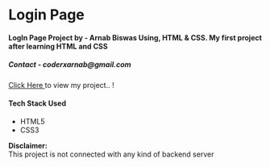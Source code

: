 # Login Page 
<h4>
  LogIn Page Project by - Arnab Biswas Using, HTML & CSS.
  My first project after learning HTML and CSS 
</h4>
<h5> Contact - coderxarnab@gmail.com  </h5>
<a href="https://coderxarnab-proj-loginpage.vercel.app/"> Click Here </a> to view my project.. !

<h4> Tech Stack Used </h4>
<ul>
  <li> HTML5 </li>
  <li> CSS3 </li>
</ul>
<p>
  <b> Disclaimer: <br></b>
  This project is not connected with any kind of backend server
</p>
